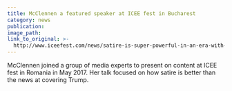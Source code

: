 ```yaml
---
title: McClennen a featured speaker at ICEE fest in Bucharest
category: news
publication:
image_path:
link_to_original: >-
  http://www.iceefest.com/news/satire-is-super-powerful-in-an-era-with-lots-of-misinformations-writer-and-penn-state-university-professor-sophia-mcclennen-tells-us-why-news-did-fail-and-why-satire-is-better/
---
```



McClennen joined a group of media experts to present on content at ICEE fest in Romania in May 2017. Her talk focused on how satire is better than the news at covering Trump.